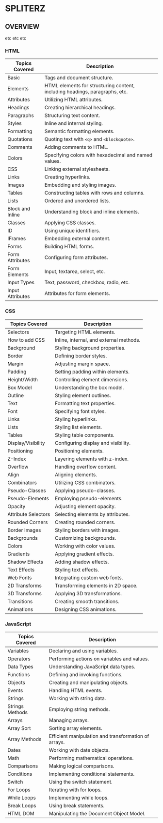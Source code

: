# SPLITERZ

 ## OVERVIEW
etc etc etc 


### HTML

| Topics Covered | Description |
| -------------- | ----------- |
| Basic | Tags and document structure. |
| Elements | HTML elements for structuring content, including headings, paragraphs, etc. |
| Attributes | Utilizing HTML attributes. |
| Headings | Creating hierarchical headings. |
| Paragraphs | Structuring text content. |
| Styles | Inline and internal styling. |
| Formatting | Semantic formatting elements. |
| Quotations | Quoting text with `<q>` and `<blockquote>`. |
| Comments | Adding comments to HTML. |
| Colors | Specifying colors with hexadecimal and named values. |
| CSS | Linking external stylesheets. |
| Links | Creating hyperlinks. |
| Images | Embedding and styling images. |
| Tables | Constructing tables with rows and columns. |
| Lists | Ordered and unordered lists. |
| Block and Inline | Understanding block and inline elements. |
| Classes | Applying CSS classes. |
| ID | Using unique identifiers. |
| IFrames | Embedding external content. |
| Forms | Building HTML forms. |
| Form Attributes | Configuring form attributes. |
| Form Elements | Input, textarea, select, etc. |
| Input Types | Text, password, checkbox, radio, etc. |
| Input Attributes | Attributes for form elements. |



### CSS

| Topics Covered | Description |
| -------------- | ----------- |
| Selectors | Targeting HTML elements. |
| How to add CSS | Inline, internal, and external methods. |
| Background | Styling background properties. |
| Border | Defining border styles. |
| Margin | Adjusting margin space. |
| Padding | Setting padding within elements. |
| Height/Width | Controlling element dimensions. |
| Box Model | Understanding the box model. |
| Outline | Styling element outlines. |
| Text | Formatting text properties. |
| Font | Specifying font styles. |
| Links | Styling hyperlinks. |
| Lists | Styling list elements. |
| Tables | Styling table components. |
| Display/Visibility | Configuring display and visibility. |
| Positioning | Positioning elements. |
| Z-Index | Layering elements with z-index. |
| Overflow | Handling overflow content. |
| Align | Aligning elements. |
| Combinators | Utilizing CSS combinators. |
| Pseudo-Classes | Applying pseudo-classes. |
| Pseudo-Elements | Employing pseudo-elements. |
| Opacity | Adjusting element opacity. |
| Attribute Selectors | Selecting elements by attributes. |
| Rounded Corners | Creating rounded corners. |
| Border Images | Styling borders with images. |
| Backgrounds | Customizing backgrounds. |
| Colors | Working with color values. |
| Gradients | Applying gradient effects. |
| Shadow Effects | Adding shadow effects. |
| Text Effects | Styling text effects. |
| Web Fonts | Integrating custom web fonts. |
| 2D Transforms | Transforming elements in 2D space. |
| 3D Transforms | Applying 3D transformations. |
| Transitions | Creating smooth transitions. |
| Animations | Designing CSS animations. |



### JavaScript

| Topics Covered | Description |
| -------------- | ----------- |
| Variables | Declaring and using variables. |
| Operators | Performing actions on variables and values. |
| Data Types | Understanding JavaScript data types. |
| Functions | Defining and invoking functions. |
| Objects | Creating and manipulating objects. |
| Events | Handling HTML events. |
| Strings | Working with string data. |
| Strings Methods | Employing string methods. |
| Arrays | Managing arrays. |
| Array Sort | Sorting array elements. |
| Array Methods | Efficient manipulation and transformation of arrays. |
| Dates | Working with date objects. |
| Math | Performing mathematical operations. |
| Comparisons | Making logical comparisons. |
| Conditions | Implementing conditional statements. |
| Switch | Using the switch statement. |
| For Loops | Iterating with for loops. |
| While Loops | Implementing while loops. |
| Break Loops | Using break statements. |
| HTML DOM | Manipulating the Document Object Model. |


